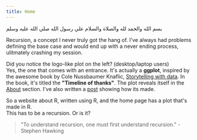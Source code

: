 ```yaml
---
title: Home
---
```



<p class = "arabic">بسم الله والحمد لله والصلاة والسلام علي رسول الله صلي الله عليه وسلم</p>




<p class = "first"> Recursion, a concept I never truly got the hang of.
I've always had problems defining the base case and would end up with a never ending
process, ulitmately crashing my session.
</p>


Did you notice the logo-like plot on the left? (desktop/laptop users)  
Yes, the one that comes with an entrance. It's actually a **ggplot**, inspired by the
awesome book by Cole Nussbaumer Knaflic, <a href = "/contact/" class = "a-body" target = "_blank">Storytelling with data</a>. In the book, it's titled the 
**"Timeline of thanks"**. The plot reveals itself in the <a href = "/about/" class = "a-body">About</a> section.
I've also written a <a href = "/blog/" class = "a-body">post</a> showing how its made.  

So a website about R, written using R, and the home page has a plot that's made in R.  
This has to be a recursion. Or is it?  

> "To understand recursion, one must first understand recursion." - Stephen Hawking











